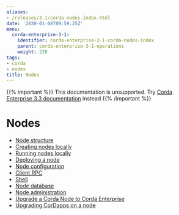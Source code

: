 ```yaml
---
aliases:
- /releases/3.1/corda-nodes-index.html
date: '2020-01-08T09:59:25Z'
menu:
  corda-enterprise-3-1:
    identifier: corda-enterprise-3-1-corda-nodes-index
    parent: corda-enterprise-3-1-operations
    weight: 220
tags:
- corda
- nodes
title: Nodes
---
```

{{% important %}}
This documentation is unsupported.
Try [Corda Enterprise 3.3 documentation](/docs/corda-enterprise/3.3/_index.md) instead
{{% /important %}}


# Nodes



* [Node structure](node-structure.md)
* [Creating nodes locally](generating-a-node.md)
* [Running nodes locally](running-a-node.md)
* [Deploying a node](deploying-a-node.md)
* [Node configuration](corda-configuration-file.md)
* [Client RPC](clientrpc.md)
* [Shell](shell.md)
* [Node database](node-database.md)
* [Node administration](node-administration.md)
* [Upgrade a Corda Node to Corda Enterprise](node-operations-upgrading.md)
* [Upgrading CorDapps on a node](node-operations-upgrade-cordapps.md)



